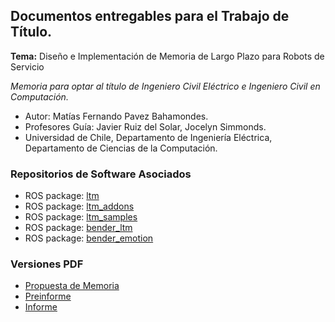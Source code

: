 ## Documentos entregables para el Trabajo de Título.

**Tema:** Diseño e Implementación de Memoria de Largo Plazo para Robots de Servicio

*Memoria para optar al título de Ingeniero Civil Eléctrico e Ingeniero Civil en Computación.*

- Autor: Matías Fernando Pavez Bahamondes.
- Profesores Guía: Javier Ruiz del Solar, Jocelyn Simmonds.
- Universidad de Chile, Departamento de Ingeniería Eléctrica, Departamento de Ciencias de la Computación.


### Repositorios de Software Asociados

- ROS package: [ltm](https://github.com/mpavezb/ltm)
- ROS package: [ltm_addons](https://github.com/mpavezb/ltm_addons)
- ROS package: [ltm_samples](https://github.com/mpavezb/ltm_samples)
- ROS package: [bender_ltm](https://github.com/uchile-robotics/bender_ltm)
- ROS package: [bender_emotion](https://github.com/uchile-robotics/bender_emotion)


### Versiones PDF

- [Propuesta de Memoria](https://rawgit.com/mpavezb/memoria/master/propuesta/main.pdf)
- [Preinforme](https://rawgit.com/mpavezb/memoria/master/preinforme/preinforme_v4.pdf)
- [Informe](https://rawgit.com/mpavezb/memoria/master/memoria_v2.pdf)

